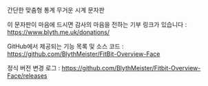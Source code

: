 간단한 맞춤형 통계 무거운 시계 문자판

이 문자판이 마음에 드시면 감사의 마음을 전하는 기부 링크가 있습니다 : https://www.blyth.me.uk/donations/

GitHub에서 제공되는 기능 목록 및 소스 코드 : https://github.com/BlythMeister/FitBit-Overview-Face

정식 버전 변경 로그 : https://github.com/BlythMeister/Fitbit-Overview-Face/releases
